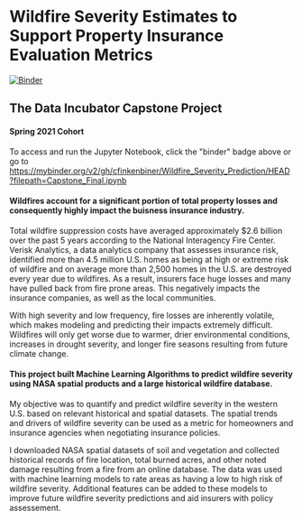 # Wildfire Severity Estimates to Support Property Insurance Evaluation Metrics

[![Binder](https://mybinder.org/badge_logo.svg)](https://mybinder.org/v2/gh/cfinkenbiner/Wildfire_Severity_Prediction/HEAD?filepath=Capstone_Final.ipynb)

## The Data Incubator Capstone Project
#### Spring 2021 Cohort

To access and run the Jupyter Notebook, click the "binder" badge above or go to https://mybinder.org/v2/gh/cfinkenbiner/Wildfire_Severity_Prediction/HEAD?filepath=Capstone_Final.ipynb

#### Wildfires account for a significant portion of total property losses and consequently highly impact the buisness insurance industry.
Total wildfire suppression costs have averaged approximately $2.6 billion over the past 5 years according to the National Interagency Fire Center. Verisk Analytics, a data analytics company that assesses insurance risk, identified more than 4.5 million U.S. homes as being at high or extreme risk of wildfire and on average more than 2,500 homes in the U.S. are destroyed every year due to wildfires. As a result, insurers face huge losses and many have pulled back from fire prone areas. This negatively impacts the insurance companies, as well as the local communities.

With high severity and low frequency, fire losses are inherently volatile, which makes modeling and predicting their impacts extremely difficult. Wildfires will only get worse due to warmer, drier environmental conditions, increases in drought severity, and longer fire seasons resulting from future climate change.

#### This project built Machine Learning Algorithms to predict wildfire severity using NASA spatial products and a large historical wildfire database.
My objective was to quantify and predict wildfire severity in the western U.S. based on relevant historical and spatial datasets. The spatial trends and drivers of wildfire severity can be used as a metric for homeowners and insurance agencies when negotiating insurance policies.

I downloaded NASA spatial datasets of soil and vegetation and collected historical records of fire location, total burned acres, and other noted damage resulting from a fire from an online database. The data was used with machine learning models to rate areas as having a low to high risk of wildfire severity. Additional features can be added to these models to improve future wildfire severity predictions and aid insurers with policy assessement.


